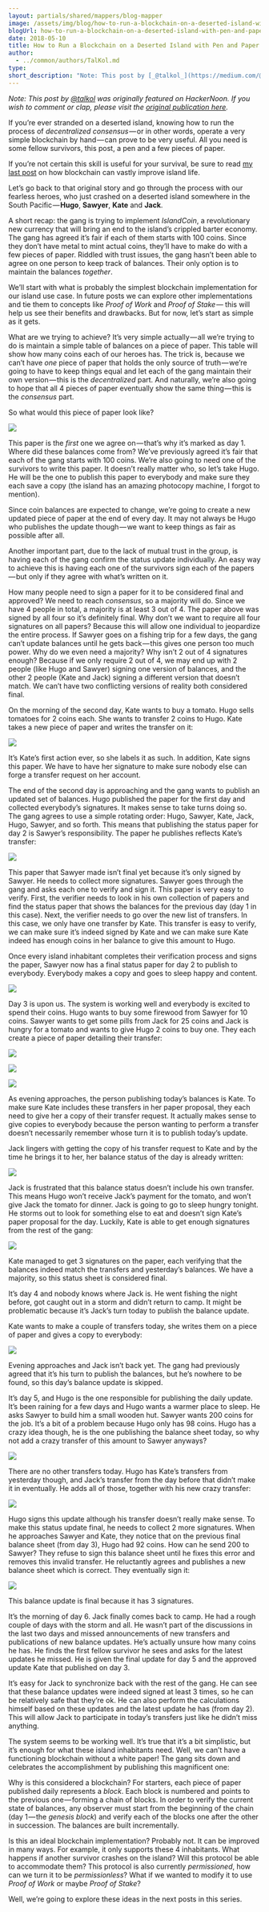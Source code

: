 ```yaml
---
layout: partials/shared/mappers/blog-mapper
image: /assets/img/blog/how-to-run-a-blockchain-on-a-deserted-island-with-pen-and-paper/bg.jpeg
blogUrl: how-to-run-a-blockchain-on-a-deserted-island-with-pen-and-paper
date: 2018-05-10
title: How to Run a Blockchain on a Deserted Island with Pen and Paper
author:
  - ../common/authors/TalKol.md
type:
short_description: "Note: This post by [_@talkol_](https://medium.com/@talkol) was originally featured on HackerNoon. If you wish to comment or clap, please visit the_ [_original publication here_](https://hackernoon.com/how-to-run-a-blockchain-on-a-deserted-island-with-pen-and-paper-899949ec555b)."
---
```


_Note: This post by_ [_@talkol_](https://medium.com/@talkol) _was originally featured on HackerNoon. If you wish to comment or clap, please visit the_ [_original publication here_](https://hackernoon.com/how-to-run-a-blockchain-on-a-deserted-island-with-pen-and-paper-899949ec555b)_._

If you’re ever stranded on a deserted island, knowing how to run the process of *decentralized consensus* — or in other words, operate a very simple blockchain by hand — can prove to be very useful. All you need is some fellow survivors, this post, a pen and a few pieces of paper.

If you’re not certain this skill is useful for your survival, be sure to read [my last post](https://medium.com/@talkol/why-decentralized-consensus-blockchain-is-good-for-business-5ff263468210) on how blockchain can vastly improve island life.

Let’s go back to that original story and go through the process with our fearless heroes, who just crashed on a deserted island somewhere in the South Pacific — **Hugo**, **Sawyer**, **Kate** and **Jack**.

A short recap: the gang is trying to implement _IslandCoin_, a revolutionary new currency that will bring an end to the island’s crippled barter economy. The gang has agreed it’s fair if each of them starts with 100 coins. Since they don’t have metal to mint actual coins, they’ll have to make do with a few pieces of paper. Riddled with trust issues, the gang hasn’t been able to agree on one person to keep track of balances. Their only option is to maintain the balances _together_.

We’ll start with what is probably the simplest blockchain implementation for our island use case. In future posts we can explore other implementations and tie them to concepts like _Proof of Work_ and _Proof of Stake —_ this will help us see their benefits and drawbacks. But for now, let’s start as simple as it gets.

What are we trying to achieve? It’s very simple actually — all we’re trying to do is maintain a simple table of balances on a piece of paper. This table will show how many coins each of our heroes has. The trick is, because we can’t have _one_ piece of paper that holds the only source of truth — we’re going to have to keep things equal and let each of the gang maintain their own version — this is the _decentralized_ part. And naturally, we’re also going to hope that all 4 pieces of paper eventually show the same thing — this is the _consensus_ part.

So what would this piece of paper look like?

![](/assets/img/blog/how-to-run-a-blockchain-on-a-deserted-island-with-pen-and-paper/1*lcFfUboJfzFlgOKHj77QEg.png)

This paper is the _first_ one we agree on — that’s why it’s marked as day 1. Where did these balances come from? We’ve previously agreed it’s fair that each of the gang starts with 100 coins. We’re also going to need one of the survivors to write this paper. It doesn’t really matter who, so let’s take Hugo. He will be the one to publish this paper to everybody and make sure they each save a copy (the island has an amazing photocopy machine, I forgot to mention).

Since coin balances are expected to change, we’re going to create a new updated piece of paper at the end of every day. It may not always be Hugo who publishes the update though — we want to keep things as fair as possible after all.

Another important part, due to the lack of mutual trust in the group, is having each of the gang confirm the status update individually. An easy way to achieve this is having each one of the survivors sign each of the papers — but only if they agree with what’s written on it.

How many people need to sign a paper for it to be considered final and approved? We need to reach _consensus_, so a majority will do. Since we have 4 people in total, a majority is at least 3 out of 4. The paper above was signed by all four so it’s definitely final. Why don’t we want to require all four signatures on all papers? Because this will allow one individual to jeopardize the entire process. If Sawyer goes on a fishing trip for a few days, the gang can’t update balances until he gets back — this gives one person too much power. Why do we even need a majority? Why isn’t 2 out of 4 signatures enough? Because if we only require 2 out of 4, we may end up with 2 people (like Hugo and Sawyer) signing one version of balances, and the other 2 people (Kate and Jack) signing a different version that doesn’t match. We can’t have two conflicting versions of reality both considered final.

On the morning of the second day, Kate wants to buy a tomato. Hugo sells tomatoes for 2 coins each. She wants to transfer 2 coins to Hugo. Kate takes a new piece of paper and writes the transfer on it:

![](/assets/img/blog/how-to-run-a-blockchain-on-a-deserted-island-with-pen-and-paper/1*RxkRElLi-s1bC3etoROohA.png)

It’s Kate’s first action ever, so she labels it as such. In addition, Kate signs this paper. We have to have her signature to make sure nobody else can forge a transfer request on her account.

The end of the second day is approaching and the gang wants to publish an updated set of balances. Hugo published the paper for the first day and collected everybody’s signatures. It makes sense to take turns doing so. The gang agrees to use a simple rotating order: Hugo, Sawyer, Kate, Jack, Hugo, Sawyer, and so forth. This means that publishing the status paper for day 2 is Sawyer’s responsibility. The paper he publishes reflects Kate’s transfer:

![](/assets/img/blog/how-to-run-a-blockchain-on-a-deserted-island-with-pen-and-paper/1*k1OztwCQK0VCEj2q0lksuw.png)

This paper that Sawyer made isn’t final yet because it’s only signed by Sawyer. He needs to collect more signatures. Sawyer goes through the gang and asks each one to verify and sign it. This paper is very easy to verify. First, the verifier needs to look in his own collection of papers and find the status paper that shows the balances for the previous day (day 1 in this case). Next, the verifier needs to go over the new list of transfers. In this case, we only have one transfer by Kate. This transfer is easy to verify, we can make sure it’s indeed signed by Kate and we can make sure Kate indeed has enough coins in her balance to give this amount to Hugo.

Once every island inhabitant completes their verification process and signs the paper, Sawyer now has a final status paper for day 2 to publish to everybody. Everybody makes a copy and goes to sleep happy and content.

![](/assets/img/blog/how-to-run-a-blockchain-on-a-deserted-island-with-pen-and-paper/1*Q5eXmxUT_ApsMmryyMW9EQ.png)

Day 3 is upon us. The system is working well and everybody is excited to spend their coins. Hugo wants to buy some firewood from Sawyer for 10 coins. Sawyer wants to get some pills from Jack for 25 coins and Jack is hungry for a tomato and wants to give Hugo 2 coins to buy one. They each create a piece of paper detailing their transfer:

![](/assets/img/blog/how-to-run-a-blockchain-on-a-deserted-island-with-pen-and-paper/1*ycX4055SkQtlxdWD-8lUbA.png)

![](/assets/img/blog/how-to-run-a-blockchain-on-a-deserted-island-with-pen-and-paper/1*bctWuCZFNwQQUUujmReiog.png)

![](/assets/img/blog/how-to-run-a-blockchain-on-a-deserted-island-with-pen-and-paper/1*pp0Wt7y_zErceqjSajZlLQ.png)

As evening approaches, the person publishing today’s balances is Kate. To make sure Kate includes these transfers in her paper proposal, they each need to give her a copy of their transfer request. It actually makes sense to give copies to everybody because the person wanting to perform a transfer doesn’t necessarily remember whose turn it is to publish today’s update.

Jack lingers with getting the copy of his transfer request to Kate and by the time he brings it to her, her balance status of the day is already written:

![](/assets/img/blog/how-to-run-a-blockchain-on-a-deserted-island-with-pen-and-paper/1*tBS7xHCuxj_23NZyHt-oBA.png)

Jack is frustrated that this balance status doesn’t include his own transfer. This means Hugo won’t receive Jack’s payment for the tomato, and won’t give Jack the tomato for dinner. Jack is going to go to sleep hungry tonight. He storms out to look for something else to eat and doesn’t sign Kate’s paper proposal for the day. Luckily, Kate is able to get enough signatures from the rest of the gang:

![](/assets/img/blog/how-to-run-a-blockchain-on-a-deserted-island-with-pen-and-paper/1*ZmnafqZRmDwnG2zoymt17g.png)

Kate managed to get 3 signatures on the paper, each verifying that the balances indeed match the transfers and yesterday’s balances. We have a majority, so this status sheet is considered final.

It’s day 4 and nobody knows where Jack is. He went fishing the night before, got caught out in a storm and didn’t return to camp. It might be problematic because it’s Jack’s turn today to publish the balance update.

Kate wants to make a couple of transfers today, she writes them on a piece of paper and gives a copy to everybody:

![](/assets/img/blog/how-to-run-a-blockchain-on-a-deserted-island-with-pen-and-paper/1*teHs2E8mXwau6ES-h0rwXw.png)

Evening approaches and Jack isn’t back yet. The gang had previously agreed that it’s his turn to publish the balances, but he’s nowhere to be found, so this day’s balance update is skipped.

It’s day 5, and Hugo is the one responsible for publishing the daily update. It’s been raining for a few days and Hugo wants a warmer place to sleep. He asks Sawyer to build him a small wooden hut. Sawyer wants 200 coins for the job. It’s a bit of a problem because Hugo only has 98 coins. Hugo has a crazy idea though, he is the one publishing the balance sheet today, so why not add a crazy transfer of this amount to Sawyer anyways?

![](/assets/img/blog/how-to-run-a-blockchain-on-a-deserted-island-with-pen-and-paper/1*qP6qC5W3o5Cb5G5L6c9Hlg.png)

There are no other transfers today. Hugo has Kate’s transfers from yesterday though, and Jack’s transfer from the day before that didn’t make it in eventually. He adds all of those, together with his new crazy transfer:

![](/assets/img/blog/how-to-run-a-blockchain-on-a-deserted-island-with-pen-and-paper/1*J6AZfUSvAvINSQtWHy1Zpw.png)

Hugo signs this update although his transfer doesn’t really make sense. To make this status update final, he needs to collect 2 more signatures. When he approaches Sawyer and Kate, they notice that on the previous final balance sheet (from day 3), Hugo had 92 coins. How can he send 200 to Sawyer? They refuse to sign this balance sheet until he fixes this error and removes this invalid transfer. He reluctantly agrees and publishes a new balance sheet which is correct. They eventually sign it:

![](/assets/img/blog/how-to-run-a-blockchain-on-a-deserted-island-with-pen-and-paper/1*U405dZX7lZmgSicmn8-EFA.png)

This balance update is final because it has 3 signatures.

It’s the morning of day 6. Jack finally comes back to camp. He had a rough couple of days with the storm and all. He wasn’t part of the discussions in the last two days and missed announcements of new transfers and publications of new balance updates. He’s actually unsure how many coins he has. He finds the first fellow survivor he sees and asks for the latest updates he missed. He is given the final update for day 5 and the approved update Kate that published on day 3.

It’s easy for Jack to synchronize back with the rest of the gang. He can see that these balance updates were indeed signed at least 3 times, so he can be relatively safe that they’re ok. He can also perform the calculations himself based on these updates and the latest update he has (from day 2). This will allow Jack to participate in today’s transfers just like he didn’t miss anything.

The system seems to be working well. It’s true that it’s a bit simplistic, but it’s enough for what these island inhabitants need. Well, we can’t have a functioning blockchain without a white paper! The gang sits down and celebrates the accomplishment by publishing this magnificent one:

Why is this considered a blockchain? For starters, each piece of paper published daily represents a _block_. Each block is numbered and points to the previous one — forming a chain of blocks. In order to verify the current state of balances, any observer must start from the beginning of the chain (day 1 — the _genesis block_) and verify each of the blocks one after the other in succession. The balances are built incrementally.

Is this an ideal blockchain implementation? Probably not. It can be improved in many ways. For example, it only supports these 4 inhabitants. What happens if another survivor crashes on the island? Will this protocol be able to accommodate them? This protocol is also currently _permissioned_, how can we turn it to be _permissionless_? What if we wanted to modify it to use _Proof of Work_ or maybe _Proof of Stake_?

Well, we’re going to explore these ideas in the next posts in this series.
